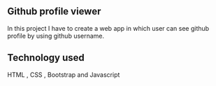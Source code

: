 ## Github profile viewer
In this project I have to create a web app in which user can see github profile by using github username.<br>
  
## Technology used
HTML , CSS , Bootstrap and Javascript 
 

